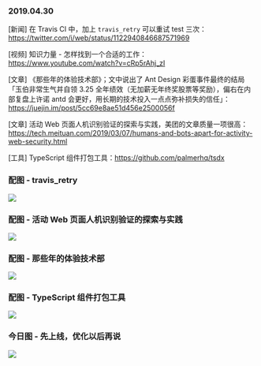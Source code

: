 ### 2019.04.30

[新闻] 在 Travis CI 中，加上 `travis_retry` 可以重试 test 三次：<https://twitter.com/i/web/status/1122940846687571969>

[视频] 知识力量 - 怎样找到一个合适的工作：<https://www.youtube.com/watch?v=cRp5rAhj_zI>

[文章] 《那些年的体验技术部》；文中说出了 Ant Design 彩蛋事件最终的结局「玉伯非常生气并自领 3.25 全年绩效（无加薪无年终奖股票等奖励），偏右在内部复盘上许诺 antd 会更好，用长期的技术投入一点点弥补损失的信任」：<https://juejin.im/post/5cc69e8ae51d456e2500056f>

[文章] 活动 Web 页面人机识别验证的探索与实践，美团的文章质量一项很高：<https://tech.meituan.com/2019/03/07/humans-and-bots-apart-for-activity-web-security.html>

[工具] TypeScript 组件打包工具：<https://github.com/palmerhq/tsdx>

### 配图 - travis_retry
![](https://pbs.twimg.com/media/D5V8voBW4AAInTu.jpg)

### 配图 - 活动 Web 页面人机识别验证的探索与实践
![](https://p1.meituan.net/scarlett/b147b264d60d4067662ab86279505326211342.png@860w)

### 配图 - 那些年的体验技术部
![](https://user-gold-cdn.xitu.io/2019/4/29/16a67e96454816ad?imageView2/0/w/1280/h/960/format/webp/ignore-error/1)

### 配图 - TypeScript 组件打包工具
![](https://user-images.githubusercontent.com/4060187/52168303-574d3a00-26f6-11e9-9f3b-71dbec9ebfcb.gif)

### 今日图 - 先上线，优化以后再说
![](https://user-gold-cdn.xitu.io/2019/4/30/16a6ba7154cf7124?imageView2/2/w/800/q/100)

